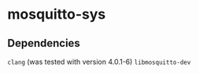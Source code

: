 mosquitto-sys
=============

## Dependencies

`clang` (was tested with version 4.0.1-6)
`libmosquitto-dev`

